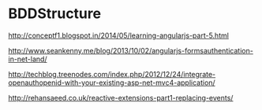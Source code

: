 BDDStructure
============
http://conceptf1.blogspot.in/2014/05/learning-angularjs-part-5.html

http://www.seankenny.me/blog/2013/10/02/angularjs-formsauthentication-in-net-land/

http://techblog.treenodes.com/index.php/2012/12/24/integrate-openauthopenid-with-your-existing-asp-net-mvc4-application/

http://rehansaeed.co.uk/reactive-extensions-part1-replacing-events/
